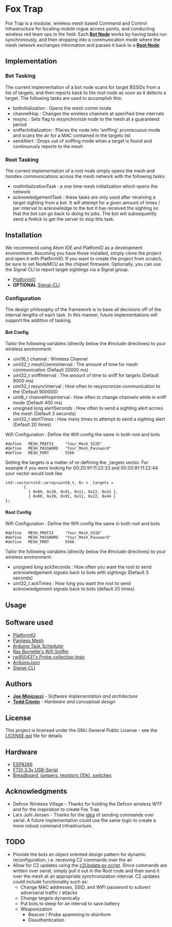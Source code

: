 # Fox Trap

Fox Trap is a modular, wireless mesh based Command and Control infrastructure for locating mobile rogue access points, and conducting wireless red team ops in the field. Each **[Bot Node](https://github.com/joeminicucci/fox_trap/blob/master/fox_bot)** works by having tasks run synchronously, and then dropping into a communication mode where the mesh network exchanges information and passes it back to a **[Root Node](https://github.com/joeminicucci/fox_trap/tree/master/fox_track)**. 

## Implementation

### Bot Tasking
The current implementation of a bot node scans for target BSSIDs from a list of targets, and then reports back to the root node as soon as it detects a target. The following tasks are used to accomplish this:

   * botInitialization : Opens the mesh comm mode
   * channelHop : Changes the wireless channels at specified time intervals
   * resync : Sets flag to resynchronize node to the mesh at a guaranteed period
   * snifferInitialization : Places the node into 'sniffing' promiscuous mode and scans the air for a MAC contained in the targets list
   * sendAlert : Drops out of sniffing mode when a target is found and continuously reports to the mesh
   
### Root Tasking
The current implementation of a root node simply opens the mesh and handles communications across the mesh network with the following tasks:
   * rootInitializationTask : a one time mesh initialization which opens the network
   * acknowledgementTask : these tasks are only used after receiving a target sighting from a bot. It will attempt for a given amount of times / per interval to acknowledge to the bot it has received the sighting so that the bot can go back to doing its jobs. The bot will subsequently send a finAck to get the server to stop this task.

## Installation

We recommend using Atom IDE and PlatfomIO as a development environment. Assuming you have those installed, simply clone the project and open it with PlatformIO. If you want to create the project from scratch, be sure to set NodeMCU as the chipset firmware. Optionally, you can use the Signal CLI to report target sightings via a Signal group.
* [PlatformIO](https://github.com/esp8266/arduino#using-platformio)
* **OPTIONAL** [Signal-CLI](https://github.com/AsamK/signal-cli)

### Configuration
The design philosophy of the framework is to base all decisions off of the interval lengths of each task. In this manner, future implementations will support the addition of tasking.

#### Bot Config
Tailor the following variables (directly below the #include directives) to your wireless environment:
 * uint16_t channel : Wireless Channel 
 * uint32_t meshCommInterval : The amount of time for mesh communication (Default 20000 ms)
 * uint32_t sniffInterval : The amount of time to sniff for targets (Default 9000 ms)
 * uint32_t resyncInterval : How often to resyncronize communication to the (Default 900000)
 * uint8_t channelHopInterval : How often to change channels while in sniff mode (Default 400 ms)
 * unsigned long alertSeconds : How often to send a sighting alert across the mesh (Default 3 seconds)
 * uint32_t alertTimes : How many times to attempt to send a sighting alert (Default 20 times)

Wifi Configuration : Define the Wifi config the same in both root and bots
```
#define   MESH_PREFIX     "Your_Mesh_SSID"
#define   MESH_PASSWORD   "Your_Mesh_Password"
#define   MESH_PORT       5566
```
Setting the targets is a matter of re-defining the _targets vector. For example if you were looking for 00:20:91:11:22:33 and 00:20:91:11:22:44 your vector would look like
```
std::vector<std::array<uint8_t, 6> > _targets =
        {
          { 0x00, 0x20, 0x91, 0x11, 0x22, 0x33 },
          { 0x00, 0x20, 0x91, 0x11, 0x22, 0x44 }
};
```
#### Root Config

Wifi Configuration : Define the Wifi config the same in both root and bots
```
#define   MESH_PREFIX     "Your_Mesh_SSID"
#define   MESH_PASSWORD   "Your_Mesh_Password"
#define   MESH_PORT       5566
```
Tailor the following variables (directly below the #include directives) to your wireless environment:
 * unsigned long ackSeconds : How often you want the root to send acknowledgement signals back to bots with sightings (Default 3 seconds)
 * uint32_t ackTimes : How long you want the root to send acknowledgement signals back to bots (default 20 times)

## Usage

## Software used

* [PlatformIO](https://github.com/esp8266/arduino#using-platformio)
* [Painless Mesh](https://gitlab.com/painlessMesh/painlessMesh)
* [Arduino Task Scheduler](https://github.com/arkhipenko/TaskScheduler)
* [Ray Burnette's Wifi Sniffer](https://www.hackster.io/rayburne/esp8266-mini-sniff-f6b93a)
* [rw950431's Probe collection logic](https://github.com/rw950431/ESP8266mini-sniff)
* [ArduinoJson](https://github.com/bblanchon/ArduinoJson)
* [Signal-CLI](https://github.com/AsamK/signal-cli)

## Authors

* **[Joe Minicucci](https://github.com/joeminiccci)** - *Software implementation and architecture*
* **[Todd Cronin](https://github.com/t0ddpar0dy)** - *Hardware and conceptual design*

## License

This project is licensed under the GNU General Public License - see the [LICENSE.gpl](LICENSE.gpl) file for details
 
## Hardware

* [ESP8266](https://www.amazon.com/gp/product/B071HCX3X7/ref=oh_aui_search_detailpage?ie=UTF8&psc=1)
* [FTDI 3.3v USB-Serial](https://www.amazon.com/SparkFun-FTDI-Basic-Breakout-3-3V/dp/B004G52QR0)
* [Breadboard, jumpers, resistors (10k), switches](https://www.amazon.com/SunFounder-Sidekick-Breadboard-Resistors-Mega2560/dp/B00DGNZ9G8)

## Acknowledgments

* Defcon Wireless Village - Thanks for holding the Defcon wireless WTF and for the inspiration to create Fox Trap
* Lars Juhl Jensen - Thanks for the [idea](https://github.com/larsjuhljensen/phatsniffer) of sending commands over serial. A future implementation could use the same logic to create a more robust command infrastructure.

## TODO
 * Provide the bots an object oriented design pattern for dynamic reconfiguration, i.e. receiving C2 commands over the air
 * Allow for C2 updates using the [c2Update.py script](c2Update.py). Since commands are written over serial, simply pull it out in the Root code and then send it over the mesh at an appropriate synchronization interval. C2 updates could include functionality such as:
   * Change MAC addresses, SSID, and WIFI password to subvert adversarial traffic / attacks
   * Change targets dynamically
   * Put bots to sleep for an interval to save battery
   * Weaponization
     * Beacon / Probe spamming to disinform
     * Deauthentication
